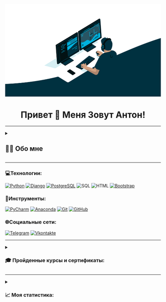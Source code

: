 <br clear="both">

<div align="center">
  <img height="300" width="600" src="images/orig.gif"/>
</div>

<h1 align="center">Привет 👋 Меня Зовут Антон!</h1>

___

[//]: # (<div align="center">)

[//]: # (  <img src="https://visitor-badge.laobi.icu/badge?page_id=hashtagich"/>)

[//]: # (</div>)

<details>
<summary>

<h2 align="left">👩‍💻  Обо мне</h2>

</summary>


Я начинающий Backend разработчик. 
Мой путь в it начался с серии курсов [«Поколение Python»](https://pygen.ru) на платформе [stepik](https://stepik.org/org/pygen). 
После курсов был промежуток в пару месяцев, где я посвятил себя разработке собственных pet-проектов.
С сентября 2023 по апрель 2024 я изучал разработку с применением Django на курсе Skillfactory. 
В настоящий момент мое обучение на курсе завершено и я нахожусь в поисках работы.
Параллельно с поиском работы продолжаю развивать свои навыки в сфере разработке.

<br>- Участвовал в мегахакатоне по лендингам с марта по апрель 2024г в роли тимлида и backend-разработчика.
<br>- Завершил курс [«Профессия Python-разработчик»](https://skillfactory.ru/python-developer) Skillfactory.


<p align="center">
 <img width="600" src="images/github-snake.svg" alt="snake"/>
</p>

</details>

___
### 💻Технологии:
[![Python](https://img.shields.io/badge/-Python-090909?style=for-the-badge&logo=python&logoColor=47C5FB)](https://www.python.org)
[![Django](https://img.shields.io/badge/-Django-090909?style=for-the-badge&logo=django&logoColor=17952c)](https://pypi.org/project/Django)
[![PostgreSQL](https://img.shields.io/badge/-PostgreSQL-090909?style=for-the-badge&logo=postgresql&logoColor=097CDB)](https://www.postgresql.org)
![SQL](https://img.shields.io/badge/-SQL-090909?style=for-the-badge&logo=sql&logoColor=097CDB)
![HTML](https://img.shields.io/badge/-HTML-090909?style=for-the-badge&logo=HTML&logoColor=703aff)
[![Bootstrap](https://img.shields.io/badge/-Bootstrap-090909?style=for-the-badge&logo=bootstrap&logoColor=703aff)](https://getbootstrap.com/)

### 🔨Инструменты:
[![PyCharm](https://img.shields.io/badge/-pycharm-090909?style=for-the-badge&logo=pycharm&logoColor=e9fd01)](https://www.jetbrains.com/pycharm/download/?section=windows)
[![Anaconda](https://img.shields.io/badge/-anaconda-090909?style=for-the-badge&logo=anaconda&logoColor=17952c)](https://www.anaconda.com/download)
[![Git](https://img.shields.io/badge/-GIT-090909?style=for-the-badge&logo=git&logoColor=ff5169)](https://git-scm.com)
[![GitHub](https://img.shields.io/badge/-GITHUB-090909?style=for-the-badge&logo=github&logoColor=703aff)](https://github.com)

[//]: # ([![Docker]&#40;https://img.shields.io/badge/-Docker-090909?style=for-the-badge&logo=docker&logoColor=097CDB&#41;]&#40;https://hub.docker.com&#41;)

### 🌐Социальные сети:
[![Telegram](https://img.shields.io/badge/-Telegram-090909?style=for-the-badge&logo=telegram&logoColor=27A0D9)](https://t.me/BlackMarvel)
[![Vkontakte](https://img.shields.io/badge/-Vkontakte-090909?style=for-the-badge&logo=Vk&logoColor=4F7DB3)](https://vk.com/azaytsev1995)


___

<details>
<summary>

<h3 align="left">🎓   Пройденные курсы и сертификаты:</h3>

</summary>

| № | Название курса                                                  | Сертификат                                   |
|---|-----------------------------------------------------------------|----------------------------------------------|
| 1 | "Поколение Python": курс для начинающих                         | https://stepik.org/cert/1557814              |
| 2 | "Поколение Python": курс для продвинутых                        | https://stepik.org/cert/1592376              |
| 3 | "Поколение Python": курс для профессионалов                     | https://stepik.org/cert/1734390              |
| 4 | "Поколение Python": ООП                                         | https://stepik.org/cert/2073407              |
| 5 | Добрый, добрый Python - обучающий курс от Сергея Балакирева     | https://stepik.org/cert/2027182              |
| 6 | Добрый, добрый Python ООП - обучающий курс от Сергея Балакирева | https://stepik.org/cert/2041631              |
| 7 | Skillfactory Профессия Python-разработчик                       | https://cloud.mail.ru/public/xJtc/7RNVMRbMP  |


</details>

___

<details>
<summary>

<h3 align="left">📈 Моя статистика:</h3>

</summary>

###

<div align="center">
  <img src="https://streak-stats.demolab.com?user=hashtagich&locale=en&mode=daily&theme=dark&hide_border=false&border_radius=5&order=3" height="220" alt="streak graph"  />
</div>

###

<div align="center">
  <img src="https://github-readme-stats.vercel.app/api?username=hashtagich&hide_title=false&hide_rank=false&show_icons=true&include_all_commits=true&count_private=true&disable_animations=false&theme=dracula&locale=en&hide_border=false&order=1" height="150" alt="stats graph"  />
  <img src="https://github-readme-stats.vercel.app/api/top-langs?username=hashtagich&locale=en&hide_title=false&layout=compact&card_width=320&langs_count=5&theme=dracula&hide_border=false&order=2" height="150" alt="languages graph"  />
</div>

</details>